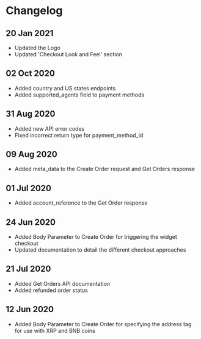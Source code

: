 # Changelog

## 20 Jan 2021

* Updated the Logo
* Updated 'Checkout Look and Feel' section

## 02 Oct 2020

* Added country and US states endpoints
* Added supported_agents field to payment methods

## 31 Aug 2020

* Added new API error codes
* Fixed incorrect return type for payment_method_id

## 09 Aug 2020

* Added meta_data to the Create Order request and Get Orders response

## 01 Jul 2020

* Added account_reference to the Get Order response

## 24 Jun 2020

* Added Body Parameter to Create Order for triggering the widget checkout
* Updated documentation to detail the different checkout approaches

## 21 Jul 2020

* Added Get Orders API documentation
* Added refunded order status

## 12 Jun 2020

* Added Body Parameter to Create Order for specifying the address tag for use with XRP and BNB coins
